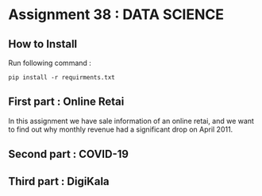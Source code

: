 # Assignment 38 : DATA SCIENCE

## How to Install
Run following command :
```
pip install -r requirments.txt
```

## First part : Online Retai
In this assignment we have sale information of an online retai, and we want to find out why monthly revenue had a significant drop on April 2011.

## Second part : COVID-19

## Third part : DigiKala